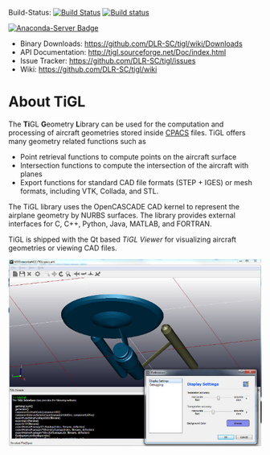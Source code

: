 Build-Status: [![Build Status](https://travis-ci.org/DLR-SC/tigl.svg?branch=master)](https://travis-ci.org/DLR-SC/tigl) [![Build status](https://ci.appveyor.com/api/projects/status/twbrx01mbb043uj5/branch/master?svg=true)](https://ci.appveyor.com/project/rainman110/tigl/branch/master)

[![Anaconda-Server Badge](https://anaconda.org/dlr-sc/tigl/badges/installer/conda.svg)](https://conda.anaconda.org/dlr-sc)

 - Binary Downloads:  https://github.com/DLR-SC/tigl/wiki/Downloads
 - API Documentation: http://tigl.sourceforge.net/Doc/index.html
 - Issue Tracker:     https://github.com/DLR-SC/tigl/issues
 - Wiki:              https://github.com/DLR-SC/tigl/wiki

# About TiGL

The **Ti**GL **G**eometry **L**ibrary can be used for the computation and processing of aircraft geometries 
stored inside [CPACS](https://github.com/DLR-LY/CPACS) files. TiGL offers many geometry related functions such as
 - Point retrieval functions to compute points on the aircraft surface
 - Intersection functions to compute the intersection of the aircraft with planes
 - Export functions for standard CAD file formats (STEP + IGES) or mesh formats, 
   including VTK, Collada, and STL.
   
The TiGL library uses the OpenCASCADE CAD kernel to represent the airplane geometry 
by NURBS surfaces. The library provides external interfaces for C, C++, Python, Java, MATLAB, and FORTRAN.

TiGL is shipped with the Qt based _TiGL Viewer_ for visualizing aircraft
geometries or viewing CAD files.

![Screenshot of the TiGL Viewer](doc/images/tiglviewer-web.jpg)
